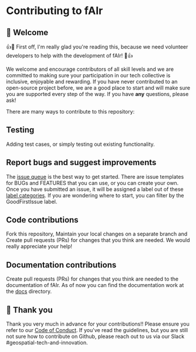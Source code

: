 # Contributing to fAIr

## :hugs: Welcome

:+1::tada: First off, I'm really glad you're reading this, because we need volunteer developers to help with the development of fAIr! :tada::+1:

We welcome and encourage contributors of all skill levels and we are committed to making sure your participation in our tech collective is inclusive, enjoyable and rewarding. If you have never contributed to an open-source project before, we are a good place to start and will make sure you are supported every step of the way. If you have **any** questions, please ask!

There are many ways to contribute to this repository:

## Testing

Adding test cases, or simply testing out existing functionality.

## Report bugs and suggest improvements

The [issue queue](https://github.com/hotosm/fAIr/issues) is the best way to get started. There are issue templates for BUGs and FEATURES that you can use, or you can create your own. Once you have submitted an issue, it will be assigned a label out of these [label categories](https://github.com/hotosm/fAIr/labels). If you are wondering where to start, you can filter by the GoodFirstIssue label.

## Code contributions

Fork this repository, Maintain your local changes on a separate branch and Create pull requests (PRs) for changes that you think are needed. We would really appreciate your help! 

## Documentation contributions 

Create pull requests (PRs) for changes that you think are needed to the documentation of fAIr. As of now you can find the documentation work at the [docs](./docs) directory.

## :handshake: Thank you

Thank you very much in advance for your contributions!! Please ensure you refer to our [Code of Conduct](https://github.com/hotosm/fAIr/blob/master/docs/Code-of-Conduct.md).
If you've read the guidelines, but you are still not sure how to contribute on Github, please reach out to us via our Slack #geospatial-tech-and-innovation.
